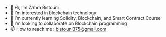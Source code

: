 - 👋 Hi, I’m Zahra Bistouni
- 👀 I’m interested in blockchain technology
- 🌱 I’m currently learning Solidity, Blockchain, and Smart Contract Course
- 💞️ I’m looking to collaborate on Blockchain programming
- 📫 How to reach me : bistouni375@gmail.com

<!---
ZBistouni/ZBistouni is a ✨ special ✨ repository because its `README.md` (this file) appears on your GitHub profile.
You can click the Preview link to take a look at your changes.
--->
